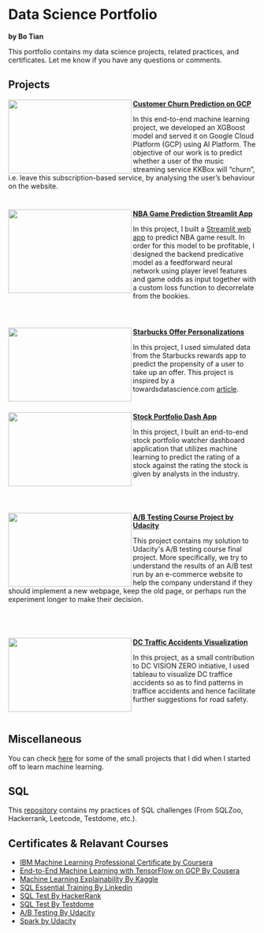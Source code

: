 # Data Science Portfolio

**by Bo Tian**

This portfolio contains my data science projects, related practices, and certificates. Let me know if you have any questions or comments.

## Projects



<img align="left" width="250" height="150" src="https://github.com/tianbo137/My_Portfolio/blob/main/Images/customer-churn.jpg"> **[Customer Churn Prediction on GCP](https://github.com/tianbo137/My_Portfolio/tree/main/Customer%20Churn%20Prediction)**

In this end-to-end machine learning project, we developed an XGBoost model and served it on Google Cloud Platform (GCP) using AI Platform. The objective of our work is to predict whether a user of the music streaming service KKBox will “churn”, i.e. leave this subscription-based service, by analysing the user’s behaviour on the website. 

#

<img align="left" width="250" height="170" src="https://github.com/tianbo137/My_Portfolio/blob/main/Images/nba-ball-general-view-floor-1-784x523.jpg"> **[NBA Game Prediction Streamlit App](https://github.com/tianbo137/Portfolio/tree/main/NBA%20Game%20Prediction)**

In this project, I built a [Streamlit web app]() to predict NBA game result. In order for this model to be profitable, I designed the backend predicative model as a feedforward neural network using player level features and game odds as input together with a custom loss function to decorrelate from the bookies. 
<br />
<br />

#

<img align="left" width="250" height="150" src="https://github.com/tianbo137/Portfolio/blob/main/Images/Starbucks-Predictive-Analytics-e1527609153213.jpg"> **[Starbucks Offer Personalizations](https://github.com/tianbo137/Portfolio/tree/main/Starbucks%20Offer%20Personalizations)**

In this project, I used simulated data from the Starbucks rewards app to predict the propensity of a user to take up an offer. This project is inspired by a towardsdatascience.com [article](https://towardsdatascience.com/using-starbucks-app-user-data-to-predict-effective-offers-20b799f3a6d5).
<br />


#

<img align="left" width="250" height="150" src="https://github.com/tianbo137/My_Portfolio/blob/main/Images/www.usnews.com.jpg"> **[Stock Portfolio Dash App](https://github.com/tianbo137/My_Portfolio/tree/main/Stock%20Portfolio%20Dash%20App)**
 
In this project, I built an end-to-end stock portfolio watcher dashboard application that utilizes machine learning to predict the rating of a stock against the rating the stock is given by analysts in the industry. 

<br />

#

<img align="left" width="250" height="150" src="https://github.com/tianbo137/Portfolio/blob/main/Images/ab-testing.png"> **[A/B Testing Course Project by Udacity](https://github.com/tianbo137/Portfolio/tree/main/A_B%20Testing%20Course%20Project%20by%20Udacity)** 

This project contains my solution to Udacity's A/B testing course final project. More specifically, we try to understand the results of an A/B test run by an e-commerce website to help the company understand if they should implement a new webpage, keep the old page, or perhaps run the experiment longer to make their decision.

<br />

#

<img align="left" width="250" height="150" src="https://github.com/tianbo137/My_Portfolio/blob/main/Images/DC-TRAFFIC1.jpg"> **[DC Traffic Accidents Visualization](https://github.com/tianbo137/My_Portfolio/tree/main/Visualizing-DC-Traffic-Crashes)**
 
In this project, as a small contribution to DC VISION ZERO initiative, I used tableau to visualize DC traffice accidents so as to find patterns in traffice accidents and hence facilitate further suggestions for road safety. 

<br />


## Miscellaneous

You can check [here](https://github.com/tianbo137/Miscellaneous) for some of the small projects that I did when I started off to learn machine learning.


## SQL

This [repository](https://github.com/tianbo137/SQL) contains my practices of SQL challenges (From SQLZoo, Hackerrank, Leetcode, Testdome, etc.).
 


## Certificates & Relavant Courses

- [IBM Machine Learning Professional Certificate by Coursera]()
- [End-to-End Machine Learning with TensorFlow on GCP By Cousera]()
- [Machine Learning Explainability By Kaggle]()
- [SQL Essential Training By Linkedin]()
- [SQL Test By HackerRank]()
- [SQL Test By Testdome]()
- [A/B Testing By Udacity](https://classroom.udacity.com/courses/ud257)
- [Spark by Udacity](https://www.udacity.com/course/learn-spark-at-udacity--ud2002)
